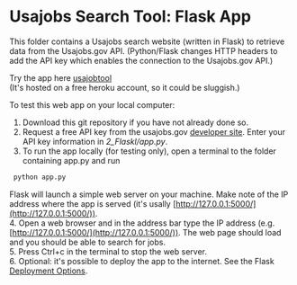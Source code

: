 # Usajobs Search Tool: Flask App

This folder contains a Usajobs search website (written in Flask)
to retrieve data from the Usajobs.gov API.
(Python/Flask changes HTTP headers to add the API key 
which enables the connection to the Usajobs.gov API.)

Try the app here [usajobtool](https://usajobtool.herokuapp.com/)  
(It's hosted on a free heroku account, so it could be sluggish.)
 

To test this web app on your local computer:

1. Download this git repository if you have not already done so.
2. Request a free API key from the usajobs.gov [developer site](https://developer.usajobs.gov/APIRequest/Index).
 Enter your API key information in *2_Flaskl/app.py*.
3. To run the app locally (for testing only), open a 
 terminal to the folder containing app.py and run  
 ```python
  python app.py
  ```  
 Flask will launch a simple web server on your machine.  Make note of the 
 IP address where the app is served (it's usally [http://127.0.0.1:5000/](http://127.0.0.1:5000/)).  
4. Open a web browser and in the address bar type the IP address
 (e.g. [http://127.0.0.1:5000/](http://127.0.0.1:5000/)).  The web page should load and 
 you should be able to search for jobs.  
5. Press Ctrl+c in the terminal to stop the web server.  
6. Optional: it's possible to deploy the app to the internet.  See the
 Flask [Deployment Options](http://flask.pocoo.org/docs/0.12/deploying/).
